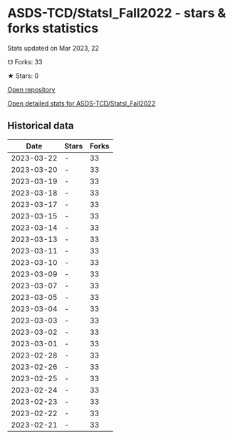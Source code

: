# ASDS-TCD/StatsI_Fall2022 - stars & forks statistics

Stats updated on Mar 2023, 22

☋ Forks: 33

★ Stars: 0

[Open repository](https://github.com/ASDS-TCD/StatsI_Fall2022)

[Open detailed stats for ASDS-TCD/StatsI_Fall2022](https://reviewgithub.com/rep/ASDS-TCD/StatsI_Fall2022)

## Historical data
| Date | Stars | Forks |
|------|-------|-------|
| 2023-03-22 | - | 33 | 
| 2023-03-20 | - | 33 | 
| 2023-03-19 | - | 33 | 
| 2023-03-18 | - | 33 | 
| 2023-03-17 | - | 33 | 
| 2023-03-15 | - | 33 | 
| 2023-03-14 | - | 33 | 
| 2023-03-13 | - | 33 | 
| 2023-03-11 | - | 33 | 
| 2023-03-10 | - | 33 | 
| 2023-03-09 | - | 33 | 
| 2023-03-07 | - | 33 | 
| 2023-03-05 | - | 33 | 
| 2023-03-04 | - | 33 | 
| 2023-03-03 | - | 33 | 
| 2023-03-02 | - | 33 | 
| 2023-03-01 | - | 33 | 
| 2023-02-28 | - | 33 | 
| 2023-02-26 | - | 33 | 
| 2023-02-25 | - | 33 | 
| 2023-02-24 | - | 33 | 
| 2023-02-23 | - | 33 | 
| 2023-02-22 | - | 33 | 
| 2023-02-21 | - | 33 | 


